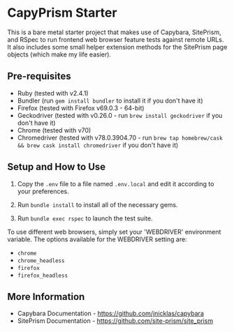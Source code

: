 # CapyPrism Starter

This is a bare metal starter project that makes use of Capybara, SitePrism, and RSpec to run
frontend web browser feature tests against remote URLs. It also includes some small helper
extension methods for the SitePrism page objects (which make my life easier).


## Pre-requisites

- Ruby (tested with v2.4.1)
- Bundler (run `gem install bundler` to install it if you don't have it)
- Firefox (tested with Firefox v69.0.3 - 64-bit)
- Geckodriver (tested with v0.26.0 - run `brew install geckodriver` if you don't have it)
- Chrome (tested with v70)
- Chromedriver (tested with v78.0.3904.70 - run `brew tap homebrew/cask && brew cask install chromedriver` if you don't have it)


## Setup and How to Use

1. Copy the `.env` file to a file named `.env.local` and edit it according to your preferences.
   
2. Run `bundle install` to install all of the necessary gems.

3. Run `bundle exec rspec` to launch the test suite.

To use different web browsers, simply set your 'WEBDRIVER' environment variable.
The options available for the WEBDRIVER setting are:
- `chrome`
- `chrome_headless`
- `firefox`
- `firefox_headless`

## More Information

- Capybara Documentation - https://github.com/jnicklas/capybara
- SitePrism Documentation - https://github.com/site-prism/site_prism
